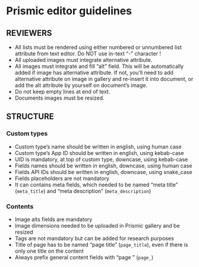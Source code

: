 # Prismic editor guidelines

## REVIEWERS

* All lists must be rendered using either numbered or unnumbered list attribute from text editor. Do NOT use in-text “-” character ! 
* All uploaded images must integrate alternative attribute.
* All images must integrate and fill “alt” field. This will be automatically added if image has alternative attribute. If not, you’ll need to add alternative attribute on image in gallery and re-insert it into document, or add the alt attribute by yourself on document’s image.
* Do not keep empty lines at end of text.
* Documents images must be resized.

## STRUCTURE

### Custom types

* Custom type’s name should be written in english, using human case
* Custom type’s App ID should be written in english, using kebab-case
* UID is mandatory, at top of custom type, downcase, using kebab-case
* Fields names should be written in english, downcase, using human case
* Fields API IDs should be written in english, downcase, using snake_case
* Fields placeholders are not mandatory
* It can contains meta fields, which needed to be named “meta title” (`meta_title`) and “meta description” (`meta_description`)

### Contents

* Image alts fields are mandatory
* Image dimensions needed to be uploaded in Prismic gallery and be resized
* Tags are not mandatory but can be added for research purposes
* Title of page has to be named “page title” (`page_title`), even if there is only one title on the content
* Always prefix general content fields with “page ” (`page_`)
